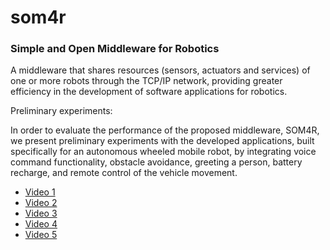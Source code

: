 # som4r
### Simple and Open Middleware for Robotics

A middleware that shares resources (sensors, actuators and services) of one or more robots through the TCP/IP network, providing greater efficiency in the development of software applications for robotics.

Preliminary experiments:

In order to evaluate the performance of the proposed middleware, SOM4R, we present preliminary experiments with the developed applications, built specifically for an autonomous wheeled mobile robot, by integrating voice command functionality, obstacle avoidance, greeting a person, battery recharge, and remote control of the vehicle movement.

 * [Video 1](https://www.youtube.com/watch?v=G2iMuNAkWkE)
 * [Video 2](https://www.youtube.com/watch?v=bSoOqbzGmYQ)
 * [Video 3](https://www.youtube.com/watch?v=vqF8QrWX6LU)
 * [Video 4](https://www.youtube.com/watch?v=InUTArXFyMc)
 * [Video 5](https://www.youtube.com/watch?v=CSv3zVnXd0k)

